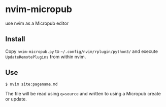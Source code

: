 # nvim-micropub
use nvim as a Micropub editor

## Install

Copy `nvim-micropub.py` to `~/.config/nvim/rplugin/python3/` and execute `UpdateRemotePlugins` from within nvim.

## Use

    $ nvim site:pagename.md

The file will be read using `q=source` and written to using a Micropub create or update.
